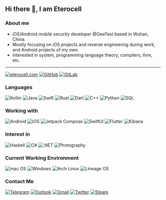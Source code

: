 ## Hi there 👋, I am Eterocell

### About me

* iOS/Android mobile security developer @GeeTest based in Wuhan, China.
* Mostly focusing on iOS projects and reverse engineering during work, and Android projects of my own.
* Interested in system, programming language theory, compilers, llvm, etc.

---

[![eterocell.com](https://img.shields.io/badge/-eterocell.com-00A98F?&logo=About.me&logoColor=FFFFFF)](https://eterocell.com/) [![GitHub](https://img.shields.io/badge/-GitHub-181717?&logo=GitHub)](https://github.com/Eterocell) [![GitLab](https://img.shields.io/badge/-GitLab-FC6D26?&logo=GitLab&logoColor=FFFFFF)](https://gitlab.com/Eterocell)

### Languages

![Kotlin](https://img.shields.io/badge/-Kotlin-000?&logo=Kotlin)
![Java](https://img.shields.io/badge/-Java-000?&logo=OpenJDK)
![Swift](https://img.shields.io/badge/-Swift-000?&logo=swift)
![Rust](https://img.shields.io/badge/-Rust-000?&logo=Rust)
![Dart](https://img.shields.io/badge/-Dart-000?&logo=dart&logoColor=0175C2)
![C++](https://img.shields.io/badge/-C++-000?&logo=C%2B%2B&logoColor=00599C)
![Python](https://img.shields.io/badge/-Python-000?&logo=python)
![SQL](https://img.shields.io/badge/-SQL-000?&logo=sqlite&logoColor=003b57)

### Working with

![Android](https://img.shields.io/badge/-Android-000?&logo=android&logoColor=3ddc84)
![iOS](https://img.shields.io/badge/-iOS-000?&logo=xcode)
![Jetpack Compose](https://img.shields.io/badge/-Jetpack_Compose-000?&logo=jetpack%20compose&logoColor=4285F4)
![SwiftUI](https://img.shields.io/badge/-SwiftUI-000?&logo=swift&logoColor=1E46A4)
![Flutter](https://img.shields.io/badge/-Flutter-000?&logo=flutter&logoColor=02569B)
![Kibana](https://img.shields.io/badge/-Kibana-000?&logo=kibana&logoColor=005571)

### Interest in

![Haskell](https://img.shields.io/badge/-Haskell-000?&logo=haskell&logoColor=5D4F85)
![C#](https://img.shields.io/badge/-C%23-000?&logo=C-Sharp&logoColor=239120)
![.NET](https://img.shields.io/badge/-.NET-000?&logo=.NET&logoColor=512bD4)
![Photography](https://img.shields.io/badge/-Photography-000?&logo=adobe%20lightroom&logoColor=31A8FF)

### Current Working Environment

![mac OS](https://img.shields.io/badge/-macOS-000?&logo=apple)
![Windows](https://img.shields.io/badge/-Windows-000?&logo=windows-11&logoColor=0078D4)
![Arch Linux](https://img.shields.io/badge/Arch_Linux-000?logo=archlinux)
![Lineage OS](https://img.shields.io/badge/LineageOS-000?&logo=lineageos&logoColor=167C80)

### Contact Me

[![Telegram](https://img.shields.io/badge/Telegram-2CA5E0?&logo=telegram&logoColor=white)](https://t.me/Eterocell)
[![Outlook](https://img.shields.io/badge/eterocell@outlook.com-0078D4?&logo=microsoft-outlook&logoColor=white)](Mailto:eterocell@outlook.com)
[![Gmail](https://img.shields.io/badge/eterocell@gmail.com-D14836?&logo=gmail&logoColor=white)](Mailto:eterocell@gmail.com)
[![Twitter](https://img.shields.io/badge/Eterocell%20-%231DA1F2.svg?&logo=Twitter&logoColor=white)](https://twitter.com/Eterocell/)
[![Steam](https://img.shields.io/badge/Steam%20-%23000000.svg?&logo=steam&logoColor=white)](https://steamcommunity.com/profiles/76561198107269769)
